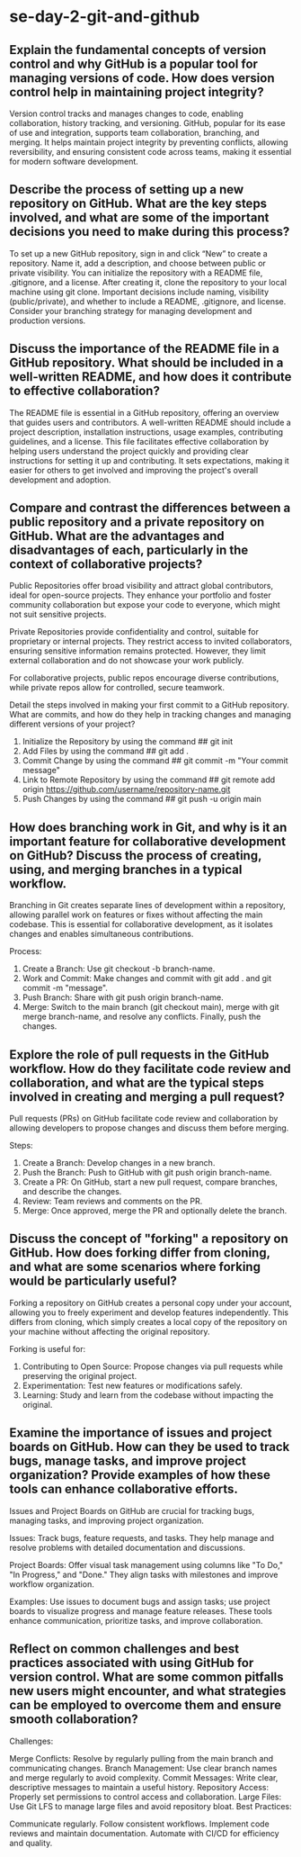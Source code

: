 # se-day-2-git-and-github
## Explain the fundamental concepts of version control and why GitHub is a popular tool for managing versions of code. How does version control help in maintaining project integrity?
Version control tracks and manages changes to code, enabling collaboration, history tracking, and versioning. GitHub, popular for its ease of use and integration, supports team collaboration, branching, and merging. It helps maintain project integrity by preventing conflicts, allowing reversibility, and ensuring consistent code across teams, making it essential for modern software development.

## Describe the process of setting up a new repository on GitHub. What are the key steps involved, and what are some of the important decisions you need to make during this process?
To set up a new GitHub repository, sign in and click “New” to create a repository. Name it, add a description, and choose between public or private visibility. You can initialize the repository with a README file, .gitignore, and a license. After creating it, clone the repository to your local machine using git clone. Important decisions include naming, visibility (public/private), and whether to include a README, .gitignore, and license. Consider your branching strategy for managing development and production versions.

## Discuss the importance of the README file in a GitHub repository. What should be included in a well-written README, and how does it contribute to effective collaboration?
The README file is essential in a GitHub repository, offering an overview that guides users and contributors. A well-written README should include a project description, installation instructions, usage examples, contributing guidelines, and a license. This file facilitates effective collaboration by helping users understand the project quickly and providing clear instructions for setting it up and contributing. It sets expectations, making it easier for others to get involved and improving the project's overall development and adoption.

## Compare and contrast the differences between a public repository and a private repository on GitHub. What are the advantages and disadvantages of each, particularly in the context of collaborative projects?
Public Repositories offer broad visibility and attract global contributors, ideal for open-source projects. They enhance your portfolio and foster community collaboration but expose your code to everyone, which might not suit sensitive projects.

Private Repositories provide confidentiality and control, suitable for proprietary or internal projects. They restrict access to invited collaborators, ensuring sensitive information remains protected. However, they limit external collaboration and do not showcase your work publicly.

For collaborative projects, public repos encourage diverse contributions, while private repos allow for controlled, secure teamwork.

Detail the steps involved in making your first commit to a GitHub repository. What are commits, and how do they help in tracking changes and managing different versions of your project?
1. Initialize the Repository by using the command ## git init
2. Add Files by using the command ## git add .
3. Commit Change by using the command ## git commit -m "Your commit message"
4. Link to Remote Repository by using the command ## git remote add origin https://github.com/username/repository-name.git
5. Push Changes by using the command ## git push -u origin main
   
## How does branching work in Git, and why is it an important feature for collaborative development on GitHub? Discuss the process of creating, using, and merging branches in a typical workflow.
Branching in Git creates separate lines of development within a repository, allowing parallel work on features or fixes without affecting the main codebase. This is essential for collaborative development, as it isolates changes and enables simultaneous contributions.

Process:

1. Create a Branch: Use git checkout -b branch-name.
2. Work and Commit: Make changes and commit with git add . and git commit -m "message".
3. Push Branch: Share with git push origin branch-name.
4. Merge: Switch to the main branch (git checkout main), merge with git merge branch-name, and resolve any conflicts. Finally, push the changes.

## Explore the role of pull requests in the GitHub workflow. How do they facilitate code review and collaboration, and what are the typical steps involved in creating and merging a pull request?
Pull requests (PRs) on GitHub facilitate code review and collaboration by allowing developers to propose changes and discuss them before merging.

Steps:

1. Create a Branch: Develop changes in a new branch.
2. Push the Branch: Push to GitHub with git push origin branch-name.
3. Create a PR: On GitHub, start a new pull request, compare branches, and describe the changes.
4. Review: Team reviews and comments on the PR.
5. Merge: Once approved, merge the PR and optionally delete the branch.

## Discuss the concept of "forking" a repository on GitHub. How does forking differ from cloning, and what are some scenarios where forking would be particularly useful?
Forking a repository on GitHub creates a personal copy under your account, allowing you to freely experiment and develop features independently. This differs from cloning, which simply creates a local copy of the repository on your machine without affecting the original repository.

Forking is useful for:

1. Contributing to Open Source: Propose changes via pull requests while preserving the original project.
2. Experimentation: Test new features or modifications safely.
3. Learning: Study and learn from the codebase without impacting the original.

## Examine the importance of issues and project boards on GitHub. How can they be used to track bugs, manage tasks, and improve project organization? Provide examples of how these tools can enhance collaborative efforts.
Issues and Project Boards on GitHub are crucial for tracking bugs, managing tasks, and improving project organization.

Issues: Track bugs, feature requests, and tasks. They help manage and resolve problems with detailed documentation and discussions.

Project Boards: Offer visual task management using columns like "To Do," "In Progress," and "Done." They align tasks with milestones and improve workflow organization.

Examples: Use issues to document bugs and assign tasks; use project boards to visualize progress and manage feature releases. These tools enhance communication, prioritize tasks, and improve collaboration.

## Reflect on common challenges and best practices associated with using GitHub for version control. What are some common pitfalls new users might encounter, and what strategies can be employed to overcome them and ensure smooth collaboration?
Challenges:

Merge Conflicts: Resolve by regularly pulling from the main branch and communicating changes.
Branch Management: Use clear branch names and merge regularly to avoid complexity.
Commit Messages: Write clear, descriptive messages to maintain a useful history.
Repository Access: Properly set permissions to control access and collaboration.
Large Files: Use Git LFS to manage large files and avoid repository bloat.
Best Practices:

Communicate regularly.
Follow consistent workflows.
Implement code reviews and maintain documentation.
Automate with CI/CD for efficiency and quality.
